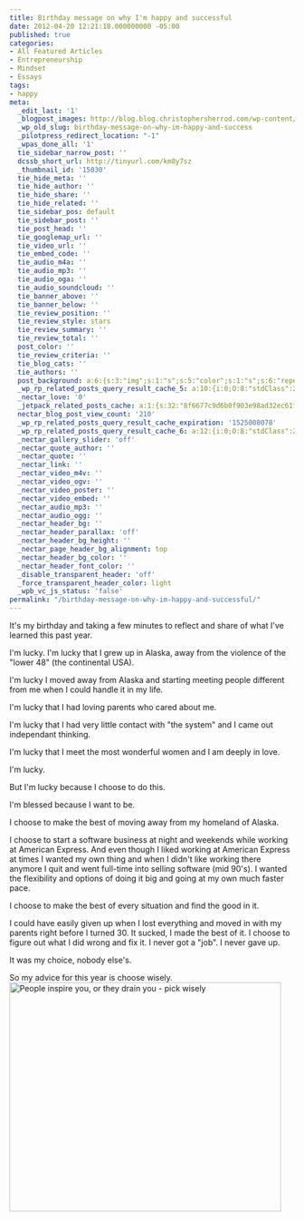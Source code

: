 ```yaml
---
title: Birthday message on why I'm happy and successful
date: 2012-04-20 12:21:18.000000000 -05:00
published: true
categories:
- All Featured Articles
- Entrepreneurship
- Mindset
- Essays
tags:
- happy
meta:
  _edit_last: '1'
  _blogpost_images: http://blog.blog.christophersherrod.com/wp-content/uploads/images/video1.jpg
  _wp_old_slug: birthday-message-on-why-im-happy-and-success
  _pilotpress_redirect_location: "-1"
  _wpas_done_all: '1'
  tie_sidebar_narrow_post: ''
  dcssb_short_url: http://tinyurl.com/km8y7sz
  _thumbnail_id: '15030'
  tie_hide_meta: ''
  tie_hide_author: ''
  tie_hide_share: ''
  tie_hide_related: ''
  tie_sidebar_pos: default
  tie_sidebar_post: ''
  tie_post_head: ''
  tie_googlemap_url: ''
  tie_video_url: ''
  tie_embed_code: ''
  tie_audio_m4a: ''
  tie_audio_mp3: ''
  tie_audio_oga: ''
  tie_audio_soundcloud: ''
  tie_banner_above: ''
  tie_banner_below: ''
  tie_review_position: ''
  tie_review_style: stars
  tie_review_summary: ''
  tie_review_total: ''
  post_color: ''
  tie_review_criteria: ''
  tie_blog_cats: ''
  tie_authors: ''
  post_background: a:6:{s:3:"img";s:1:"s";s:5:"color";s:1:"s";s:6:"repeat";s:0:"";s:10:"attachment";s:0:"";s:3:"hor";s:0:"";s:3:"ver";s:0:"";}
  _wp_rp_related_posts_query_result_cache_5: a:10:{i:0;O:8:"stdClass":2:{s:7:"post_id";s:4:"6880";s:5:"score";s:18:"18.319541042033293";}i:1;O:8:"stdClass":2:{s:7:"post_id";s:4:"4593";s:5:"score";s:18:"15.422688757820463";}i:2;O:8:"stdClass":2:{s:7:"post_id";s:3:"125";s:5:"score";s:17:"9.357596264467048";}i:3;O:8:"stdClass":2:{s:7:"post_id";s:4:"5624";s:5:"score";s:18:"7.9713019033471575";}i:4;O:8:"stdClass":2:{s:7:"post_id";s:4:"6862";s:5:"score";s:17:"7.451386854473305";}i:5;O:8:"stdClass":2:{s:7:"post_id";s:3:"200";s:5:"score";s:17:"7.451386854473305";}i:6;O:8:"stdClass":2:{s:7:"post_id";s:2:"40";s:5:"score";s:17:"7.160371687082636";}i:7;O:8:"stdClass":2:{s:7:"post_id";s:2:"29";s:5:"score";s:17:"7.160371687082636";}i:8;O:8:"stdClass":2:{s:7:"post_id";s:4:"6939";s:5:"score";s:17:"6.065092493353415";}i:9;O:8:"stdClass":2:{s:7:"post_id";s:4:"6678";s:5:"score";s:18:"5.6139919104710945";}}
  _nectar_love: '0'
  _jetpack_related_posts_cache: a:1:{s:32:"8f6677c9d6b0f903e98ad32ec61f8deb";a:2:{s:7:"expires";i:1506825134;s:7:"payload";a:3:{i:0;a:1:{s:2:"id";i:8360;}i:1;a:1:{s:2:"id";i:4100;}i:2;a:1:{s:2:"id";i:8013;}}}}
  nectar_blog_post_view_count: '210'
  _wp_rp_related_posts_query_result_cache_expiration: '1525008078'
  _wp_rp_related_posts_query_result_cache_6: a:12:{i:0;O:8:"stdClass":2:{s:7:"post_id";s:4:"2345";s:5:"score";s:18:"58.826323593589315";}i:1;O:8:"stdClass":2:{s:7:"post_id";s:4:"2017";s:5:"score";s:18:"28.976366836223953";}i:2;O:8:"stdClass":2:{s:7:"post_id";s:4:"6880";s:5:"score";s:18:"22.376696292262352";}i:3;O:8:"stdClass":2:{s:7:"post_id";s:3:"233";s:5:"score";s:18:"18.960851409060204";}i:4;O:8:"stdClass":2:{s:7:"post_id";s:4:"8360";s:5:"score";s:18:"18.085467489593963";}i:5;O:8:"stdClass":2:{s:7:"post_id";s:4:"4593";s:5:"score";s:18:"17.818404704358883";}i:6;O:8:"stdClass":2:{s:7:"post_id";s:3:"153";s:5:"score";s:18:"15.640638237988734";}i:7;O:8:"stdClass":2:{s:7:"post_id";s:2:"33";s:5:"score";s:17:"14.01877780551697";}i:8;O:8:"stdClass":2:{s:7:"post_id";s:4:"8477";s:5:"score";s:18:"13.772001057340495";}i:9;O:8:"stdClass":2:{s:7:"post_id";s:4:"8013";s:5:"score";s:18:"13.772001057340495";}i:10;O:8:"stdClass":2:{s:7:"post_id";s:4:"1176";s:5:"score";s:18:"13.772001057340495";}i:11;O:8:"stdClass":2:{s:7:"post_id";s:4:"3116";s:5:"score";s:18:"13.356722327817524";}}
  _nectar_gallery_slider: 'off'
  _nectar_quote_author: ''
  _nectar_quote: ''
  _nectar_link: ''
  _nectar_video_m4v: ''
  _nectar_video_ogv: ''
  _nectar_video_poster: ''
  _nectar_video_embed: ''
  _nectar_audio_mp3: ''
  _nectar_audio_ogg: ''
  _nectar_header_bg: ''
  _nectar_header_parallax: 'off'
  _nectar_header_bg_height: ''
  _nectar_page_header_bg_alignment: top
  _nectar_header_bg_color: ''
  _nectar_header_font_color: ''
  _disable_transparent_header: 'off'
  _force_transparent_header_color: light
  _wpb_vc_js_status: 'false'
permalink: "/birthday-message-on-why-im-happy-and-successful/"
---
```

<p>It's my birthday and taking a few minutes to reflect and share of what I've learned this past year.</p>
<p>I'm lucky. I'm lucky that I grew up in Alaska, away from the violence of the "lower 48" (the continental USA).</p>
<p>I'm lucky I moved away from Alaska and starting meeting people different from me when I could handle it in my life.</p>
<p>I'm lucky that I had loving parents who cared about me.</p>
<p>I'm lucky that I had very little contact with "the system" and I came out independant thinking.</p>
<p>I'm lucky that I meet the most wonderful women and I am deeply in love.</p>
<p>I'm lucky.</p>
<p>But I'm lucky because I choose to do this.</p>
<p>I'm blessed because I want to be.</p>
<p>I choose to make the best of moving away from my homeland of Alaska.</p>
<p>I choose to start a software business at night and weekends while working at American Express. And even though I liked working at American Express at times I wanted my own thing and when I didn't like working there anymore I quit and went full-time into selling software (mid 90's). I wanted the flexibility and options of doing it big and going at my own much faster pace.</p>
<p>I choose to make the best of every situation and find the good in it.</p>
<p>I could have easily given up when I lost everything and moved in with my parents right before I turned 30. It sucked, I made the best of it. I choose to figure out what I did wrong and fix it. I never got a "job". I never gave up.</p>
<p>It was my choice, nobody else's.</p>
<p>So my advice for this year is choose wisely.<br />
<img class="aligncenter size-full wp-image-7087" src="{{ site.baseurl }}/posts/2012/04/Wisely.jpg" alt="People inspire you, or they drain you - pick wisely" width="480" height="404" /></p>

